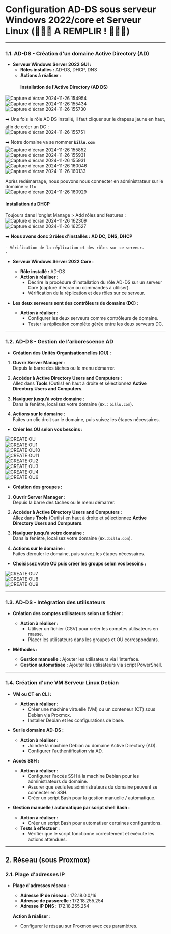 # Configuration AD-DS sous serveur Windows 2022/core et Serveur Linux (🚨🚨🚨 A REMPLIR ! 🚨🚨🚨)
---

### 1.1. **AD-DS - Création d'un domaine Active Directory (AD)**

- **Serveur Windows Server 2022 GUI :**  
  - **Rôles installés :** AD-DS, DHCP, DNS  
  - **Actions à réaliser :**  
    #### Installation de l'Active Directory (AD DS)  
![Capture d'écran 2024-11-26 154954](https://github.com/user-attachments/assets/0b0e9f7e-465f-41ca-af1b-9fa67d3dc962)  
![Capture d'écran 2024-11-26 155434](https://github.com/user-attachments/assets/9e2a476a-3cf8-403d-9818-6632501ad41c)  
![Capture d'écran 2024-11-26 155730](https://github.com/user-attachments/assets/b2f7c97e-dd4a-44be-af1a-6ff234149680)   

:arrow_right: Une fois le rôle AD DS installé, il faut cliquer sur le drapeau jaune en haut, afin de créer un DC :  
![Capture d'écran 2024-11-26 155751](https://github.com/user-attachments/assets/21291125-d110-427a-82d3-ce9814ba70df)  

:arrow_right: Notre domaine va se nommer **`billu.com`**  
![Capture d'écran 2024-11-26 155852](https://github.com/user-attachments/assets/cbb72235-1ae2-4503-a63b-84f567e5c1c2)  
![Capture d'écran 2024-11-26 155931](https://github.com/user-attachments/assets/ae678d71-1604-4962-a780-ad09771530bd)
![Capture d'écran 2024-11-26 155931](https://github.com/user-attachments/assets/8de0595b-54d0-4b74-8736-3e48ff6b73f5)
![Capture d'écran 2024-11-26 160046](https://github.com/user-attachments/assets/c3bca927-f3e1-47e3-b60a-770f4fb055a5)
![Capture d'écran 2024-11-26 160133](https://github.com/user-attachments/assets/ef91a9e6-1fe8-4f68-9dac-269327c6b348)

Après redémarrage, nous pouvons nous connecter en administrateur sur le domaine `billu`  
![Capture d'écran 2024-11-26 160929](https://github.com/user-attachments/assets/6801ee46-6e77-4992-8244-4d143e8c1f8e)

#### Installation du DHCP  
Toujours dans l'onglet Manage > Add rôles and features :
![Capture d'écran 2024-11-26 162309](https://github.com/user-attachments/assets/bee85b73-cde5-4862-b035-d13442282b07)
![Capture d'écran 2024-11-26 162527](https://github.com/user-attachments/assets/90e89164-250a-48a4-b1d0-490d0d78f045)

:arrow_right: **Nous avons donc 3 rôles d'installés : AD DC, DNS, DHCP**

    - Vérification de la réplication et des rôles sur ce serveur.
    - 
  
- **Serveur Windows Server 2022 Core :**
  - **Rôle installé :** AD-DS
  - **Action à réaliser :**
    - Décrire la procédure d'installation du rôle AD-DS sur un serveur Core (capture d'écran ou commandes à utiliser).
    - Vérification de la réplication et des rôles sur ce serveur.

  
- **Les deux serveurs sont des contrôleurs de domaine (DC) :**
  - **Action à réaliser :**
    - Configurer les deux serveurs comme contrôleurs de domaine.
    - Tester la réplication complète gérée entre les deux serveurs DC.

---

### 1.2. **AD-DS - Gestion de l'arborescence AD**

- **Création des Unités Organisationnelles (OU) :**
1. **Ouvrir Server Manager** :  
   Depuis la barre des tâches ou le menu démarrer.

2. **Accéder à Active Directory Users and Computers** :  
   Allez dans **Tools** (Outils) en haut à droite et sélectionnez **Active Directory Users and Computers**.

3. **Naviguer jusqu’à votre domaine** :  
   Dans la fenêtre, localisez votre domaine (ex. : `billu.com`).

4. **Actions sur le domaine** :  
   Faites un clic droit sur le domaine, puis suivez les étapes nécessaires.

- **Créer les OU selon vos besoins :**<br>

![CREATE OU](https://github.com/user-attachments/assets/ba802554-aeae-4276-9c36-e117aad3cef8)<br>
![CREATE OU1](https://github.com/user-attachments/assets/c34edc7b-0720-4ebd-8302-19ab09946e5c)<br>
![CREATE OU10](https://github.com/user-attachments/assets/39d69f68-9138-4023-bbf9-5abc9d5b0da6)<br>
![CREATE OU11](https://github.com/user-attachments/assets/7b3d4b85-4f85-4bed-9a4d-5622d1b48fc6)<br>
![CREATE OU2](https://github.com/user-attachments/assets/ef898ac8-8c08-4700-865d-3ea2ea6f3417)<br>
![CREATE OU3](https://github.com/user-attachments/assets/6680e69a-5a4c-47e3-b863-e2a33bf8e4b5)<br>
![CREATE OU4](https://github.com/user-attachments/assets/9918a89a-4cf4-4477-8e82-e0736cc0e187)<br>
![CREATE OU6](https://github.com/user-attachments/assets/d8367669-eaf6-42aa-9bbc-719de85d9d1e)


    

- **Création des groupes :**
1. **Ouvrir Server Manager** :  
   Depuis la barre des tâches ou le menu démarrer.

2. **Accéder à Active Directory Users and Computers** :  
   Allez dans **Tools** (Outils) en haut à droite et sélectionnez **Active Directory Users and Computers**.

3. **Naviguer jusqu’à votre domaine** :  
   Dans la fenêtre, localisez votre domaine (ex. :`billu.com`).

4. **Actions sur le domaine** :  
   Faites dérouler le domaine, puis suivez les étapes nécessaires.

- **Choisissez votre OU puis créer les groups selon vos besoins :**<br>

![CREATE OU7](https://github.com/user-attachments/assets/10899d47-663b-436e-a8e4-4e47b03540c5)<br>
![CREATE OU8](https://github.com/user-attachments/assets/7fdedc20-2574-4f25-af71-6a2c4bba5eea)<br>
![CREATE OU9](https://github.com/user-attachments/assets/8f11f0c9-5a18-443c-9ace-34f9bcf1db05)


---

### 1.3. **AD-DS - Intégration des utilisateurs**

- **Création des comptes utilisateurs selon un fichier :**
  - **Action à réaliser :**
    - Utiliser un fichier (CSV) pour créer les comptes utilisateurs en masse.
    - Placer les utilisateurs dans les groupes et OU correspondants.


- **Méthodes :**
  - **Gestion manuelle :** Ajouter les utilisateurs via l'interface.
  - **Gestion automatisée :** Ajouter les utilisateurs via script PowerShell.
  

---

### 1.4. **Création d'une VM Serveur Linux Debian**

- **VM ou CT en CLI :**
  - **Action à réaliser :**
    - Créer une machine virtuelle (VM) ou un conteneur (CT) sous Debian via Proxmox.
    - Installer Debian et les configurations de base.
  
- **Sur le domaine AD-DS :**
  - **Action à réaliser :**
    - Joindre la machine Debian au domaine Active Directory (AD).
    - Configurer l'authentification via AD.

- **Accès SSH :**
  - **Action à réaliser :**
    - Configurer l'accès SSH à la machine Debian pour les administrateurs du domaine.
    - Assurer que seuls les administrateurs du domaine peuvent se connecter en SSH.
    - Créer un script Bash pour la gestion manuelle / automatique.


- **Gestion manuelle / automatique par script shell Bash :**
  - **Action à réaliser :**
    - Créer un script Bash pour automatiser certaines configurations.
  - **Tests à effectuer :**
    - Vérifier que le script fonctionne correctement et exécute les actions attendues.

---

## 2. Réseau (sous Proxmox)

### 2.1. **Plage d'adresses IP**

- **Plage d'adresses réseau :**
  - **Adresse IP de réseau :** 172.18.0.0/16
  - **Adresse de passerelle :** 172.18.255.254
  - **Adresse IP DNS :** 172.18.255.254

  **Action à réaliser :**
  - Configurer le réseau sur Proxmox avec ces paramètres.
